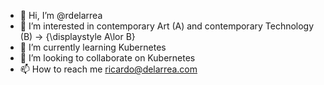 - 👋 Hi, I’m @rdelarrea
- 👀 I’m interested in contemporary Art (A) and contemporary Technology (B) -> {\displaystyle A\lor B} 
- 🌱 I’m currently learning Kubernetes
- 💞️ I’m looking to collaborate on Kubernetes
- 📫 How to reach me ricardo@delarrea.com

<!---
rdelarrea/rdelarrea is a ✨ special ✨ repository because its `README.md` (this file) appears on your GitHub profile.
You can click the Preview link to take a look at your changes.
--->
